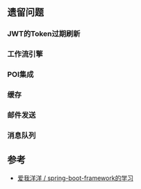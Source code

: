 ## 遗留问题

### JWT的Token过期刷新

### 工作流引擎

### POI集成

### 缓存

### 邮件发送

### 消息队列

## 参考
- [爱我洋洋 / spring-boot-framework的学习](https://gitee.com/loveyy/spring-boot-framework)